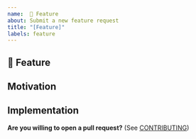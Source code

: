 ```yaml
---
name:  🚀 Feature
about: Submit a new feature request
title: "[Feature]"
labels: feature
---
```


## 🚀 Feature

<!-- What is the feature you would like to see in snarkOS? -->

## Motivation

<!-- Why should this feature be implemented in snarkOS? How would this feature be used in snarkOS? -->

## Implementation

<!-- What needs to be built for the feature to be supported in snarkOS? -->

**Are you willing to open a pull request?** (See [CONTRIBUTING](../../CONTRIBUTING.md))
